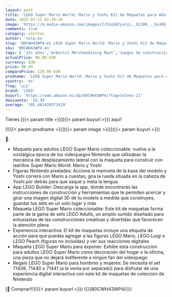 ```yaml
---
layout: post
title: 'LEGO Super Mario World: Mario y Yoshi Kit de Maquetas para Adultos para Colección de Nintendo  Figuras Pixeladas  Regalo para Hombres y Mujeres  Decoración del Hogar y la Oficina 71438'
date: 2025-07-11 02:10:39
image: 'https://m.media-amazon.com/images/I/51oSUCyxCcL._SL500_._SL400_.jpg'
comments: true
category: ofertas
author: 'tole.es'
slug: 'B0CWH43WP4-es LEGO Super Mario World: Mario y Yoshi Kit de Maquetas para...'
sku: 'B0CWH43WP4-es'
tags: [ '12+ años','Arborist Merchandising Root','Juegos de construcción para niños','Juguetes','Juguetes y juegos','LEGO2','Self Service','Sets de construcción','Special Features Stores','Top brands in Toys','b6d17eda-2c26-45ed-a098-453a9f96e839_0','b6d17eda-2c26-45ed-a098-453a9f96e839_6301','b6d17eda-2c26-45ed-a098-453a9f96e839_7701','b6d17eda-2c26-45ed-a098-453a9f96e839_901','lego','nintendo','🇪🇸', ]
actualPrice: 96.99 EUR
currency: EUR
price: 96.99
comparePrice: 129.99 EUR
prodname: 'LEGO Super Mario World: Mario y Yoshi Kit de Maquetas para Adultos para Colección de Nintendo  Figuras Pixeladas  Regalo para Hombres y Mujeres  Decoración del Hogar y la Oficina 71438'
country: 'es'
flag: '🇪🇸'
brand: 'LEGO'
buyurl: 'https://www.amazon.es/dp/B0CWH43WP4/?tag=tolees-21'
descuento: '25.39'
average: '105.481428571429'
---
```


Tienes [{{< param title >}}]({{< param buyurl >}}) aqui!

[![{{< param prodname >}}]({{< param image >}})]({{< param buyurl >}})

🔎:

- Maqueta para adultos LEGO Super Mario coleccionable: vuelve a la nostálgica época de los videojuegos Nintendo que utilizaban la mecánica de desplazamiento lateral con la maqueta para construir con ladrillos Super Mario World: Mario y Yoshi
- Figuras Nintendo pixeladas: Acciona la manivela de la base del modelo y Yoshi correrá con Mario a cuestas; gira la rueda situada en la cabeza de Yoshi por detrás para que saque y meta la lengua
- App LEGO Builder: Descarga la app, donde encontrarás las instrucciones de construcción y herramientas que te permiten acercar y girar una imagen digital 3D de tu modelo a medida que construyes, guardar tus sets en un solo lugar y más
- Maqueta LEGO Super Mario coleccionable: Este kit de maquetas forma parte de la gama de sets LEGO Adults, un amplio surtido diseñado para entusiastas de las construcciones creativas y divertidas que favorecen la atención plena
- Experiencia interactiva: El kit de maquetas incluye una etiqueta de acción para que puedas agregar a las figuras LEGO Mario, LEGO Luigi o LEGO Peach (figuras no incluidas) y ver sus reacciones digitales
- Maqueta LEGO Super Mario para exponer: Exhibe esta construcción para adultos LEGO Super Mario como decoración del hogar o la oficina, una pieza que no dejará indiferente a ningún fan del videojuego
- Regalo LEGO Super Mario para hombres y mujeres: Se necesita el set 71439, 71440 o 71441 (a la venta por separado) para disfrutar de una experiencia digital interactiva con este kit de maquetas de colección de Nintendo

[🛒 Comprar!!!]({{< param buyurl >}})
{{<world>}}B0CWH43WP4{{</world>}}
